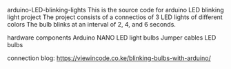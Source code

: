 arduino-LED-blinking-lights
This is the source code for arduino LED blinking light project
The project consists of a connectios of 3 LED lights of different colors 
The bulb blinks at an interval of 2, 4, and 6 seconds.

hardware components
Arduino NANO
LED light bulbs
Jumper cables
LED bulbs

connection 
blog: https://viewincode.co.ke/blinking-bulbs-with-arduino/


